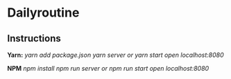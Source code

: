 # Dailyroutine
## Instructions
**Yarn:**
*yarn add package.json*
*yarn server or yarn start*
*open localhost:8080*

**NPM**
*npm install*
*npm run server or npm run start*
*open localhost:8080*
